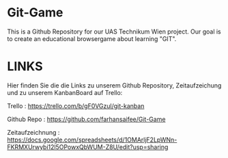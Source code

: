 # Git-Game
This is a Github Repository for our UAS Technikum Wien project. Our goal is to create an educational browsergame about learning "GIT".

# LINKS

Hier finden Sie die die Links zu unserem Github Repository, Zeitaufzeichung und zu unserem KanbanBoard auf Trello:

Trello : https://trello.com/b/gF0VGzul/git-kanban

Github Repo : https://github.com/farhansaifee/Git-Game

Zeitaufzeichnung : https://docs.google.com/spreadsheets/d/1OMArljF2LpWNn-FKRMXUrwybi12l5OPowxQbWUM-Z8U/edit?usp=sharing